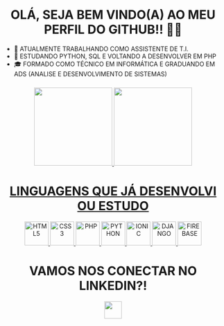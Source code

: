 ### 
<h1 align="center"> OLÁ, SEJA BEM VINDO(A) AO MEU PERFIL DO GITHUB!! 👋🏽 </h1>

- 🔭 ATUALMENTE TRABALHANDO COMO ASSISTENTE DE T.I.
- 🌱 ESTUDANDO PYTHON, SQL E VOLTANDO A DESENVOLVER EM PHP
- 🎓 FORMADO COMO TÉCNICO EM INFORMÁTICA E GRADUANDO EM ADS (ANALISE E DESENVOLVIMENTO DE SISTEMAS)

###
<div align="center">
  <a href="https://github.com/ItaloAzevedo">
  <img height="180em" src="https://github-readme-stats.vercel.app/api?username=ItaloAzevedo&show_icons=true&theme=apprentice&include_all_commits=true&count_private=true&border-radius=25px"/>
  <img height="180em" src="https://github-readme-stats.vercel.app/api/top-langs/?username=ItaloAzevedo&layout=compact&langs_count=7&theme=apprentice&border-radius=25px"/>
</div>

###
<h1 align="center"> LINGUAGENS QUE JÁ DESENVOLVI OU ESTUDO </h1>
<div align="center">
  <a href="https://github.com/ItaloAzevedo"> 
  <img style=height:55px; alt="HTML5" src="https://cdn.jsdelivr.net/gh/devicons/devicon/icons/html5/html5-original.svg">
  <img style=height:55px; alt="CSS3" src="https://cdn.jsdelivr.net/gh/devicons/devicon/icons/css3/css3-original.svg">
  <img style=height:55px; alt="PHP" src="https://cdn.jsdelivr.net/gh/devicons/devicon/icons/php/php-plain.svg">
  <img style=height:55px; alt="PYTHON" src="https://cdn.jsdelivr.net/gh/devicons/devicon/icons/python/python-original.svg">  
  <img style=height:55px; alt="IONIC"src="https://cdn.jsdelivr.net/gh/devicons/devicon/icons/ionic/ionic-original-wordmark.svg" />  
  <img style=height:55px; alt="DJANGO" src="https://cdn.jsdelivr.net/gh/devicons/devicon/icons/django/django-plain-wordmark.svg" />
  <img style=height:55px; alt="FIREBASE" src="https://cdn.jsdelivr.net/gh/devicons/devicon/icons/firebase/firebase-plain.svg" />
          
          
  </a>
</div>

  ### 
<h1 align="center"> VAMOS NOS CONECTAR NO LINKEDIN?! </h1>
<div align="center">
  <a href="https://www.linkedin.com/in/italo-azevedo-7a13971a1/"> 
    <img style=height:40px;  src="https://img.shields.io/badge/LinkedIn-0077B5?style=for-the-badge&logo=linkedin&logoColor=white"> 
  </a>
</div>
